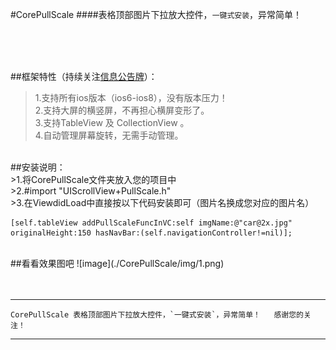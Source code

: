 #CorePullScale
####表格顶部图片下拉放大控件，`一键式安装`，异常简单！


<br /><br /><br />

##框架特性（持续关注[信息公告牌](https://github.com/CharlinFeng/Show)）：<br />
>1.支持所有ios版本（ios6-ios8），没有版本压力！<br />
>2.支持大屏的横竖屏，不再担心横屏变形了。<br />
>3.支持TableView 及 CollectionView 。<br />
>4.自动管理屏幕旋转，无需手动管理。<br />

<br />
##安装说明：<br />
>1.将CorePullScale文件夹放入您的项目中<br />
>2.#import "UIScrollView+PullScale.h"<br />
>3.在ViewdidLoad中直接按以下代码安装即可（图片名换成您对应的图片名）<br />

    [self.tableView addPullScaleFuncInVC:self imgName:@"car@2x.jpg" originalHeight:150 hasNavBar:(self.navigationController!=nil)];
  
<br />
##看看效果图吧
![image](./CorePullScale/img/1.png)
<br /><br />

<br />

-----
    CorePullScale 表格顶部图片下拉放大控件，`一键式安装`，异常简单！   感谢您的关注！ 
-----



<br /><br />



